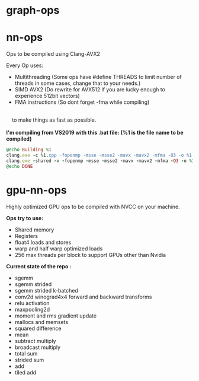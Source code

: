 # graph-ops
 
 
# nn-ops
Ops to be compiled using Clang-AVX2

Every Op uses:
<ul>
<li>Multithreading (Some ops have #define THREADS to limit number of threads in some cases, change that to your needs.)</li>
<li>SIMD AVX2 (Do rewrite for AVX512 if you are lucky enough to experience 512bit vectors)</li>
<li>FMA instructions (So dont forget -fma while compiling)</li>
</ul><br>
&nbsp&nbsp&nbsp to make things as fast as possible.
<br><br>
<b>I'm compiling from VS2019 with this .bat file: (%1 is the file name to be compiled)</b><br>

```ruby
@echo Building %1
clang.exe -c %1.cpp -fopenmp -msse -msse2 -mavx -mavx2 -mfma -O3 -o %1.o
clang.exe -shared -v -fopenmp -msse -msse2 -mavx -mavx2 -mfma -O3 -o %1.dll %1.o
@echo DONE
```


# gpu-nn-ops
 Highly optimized GPU ops to be compiled with NVCC on your machine.<br>
 
<b>Ops try to use:</b>
<ul>
 <li>Shared memory</li>
 <li>Registers</li>
 <li>float4 loads and stores</li>
 <li>warp and half warp optimized loads</li>
 <li>256 max threads per block to support GPUs other than Nvidia</li>
</ul>
 
<b>Current state of the repo :</b><br>
<ul>
 <li>sgemm</li>
 <li>sgemm strided</li>
 <li>sgemm strided k-batched</li>
 <li>conv2d winograd4x4 forward and backward transforms</li>
 <li>relu activation</li>
 <li>maxpooling2d</li>
 <li>moment and rms gradient update</li>
 <li>mallocs and memsets</li>
 <li>squared difference</li>
 <li>mean</li>
 <li>subtract multiply</li>
 <li>broadcast multiply</li>
 <li>total sum</li>
 <li>strided sum</li>
 <li>add</li>
 <li>tiled add</li>
</ul>
